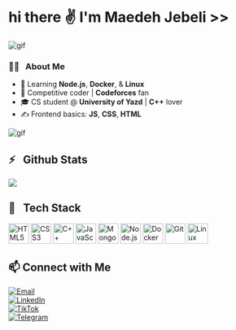# hi there ✌️ I'm Maedeh Jebeli >>
<!--<img align="center" src="https://raw.githubusercontent.com/imrrobat/imrrobat/d1b244e170d2b75fdda3efd499eaaf163f7a617c/images/github-contribution-grid-snake.svg" />-->
<!--![Grass](https://raw.githubusercontent.com/mdhjbl/mdhjbl/output/output.png)-->
![gif](https://user-images.githubusercontent.com/74038190/225813708-98b745f2-7d22-48cf-9150-083f1b00d6c9.gif)

<h3>👨‍💻 &nbsp; About Me</h3>

- 🌱 Learning **Node.js**, **Docker**, & **Linux**
- 💼 Competitive coder | **Codeforces** fan
- 🎓 CS student @ **University of Yazd** | **C++** lover
- ✍️ Frontend basics: **JS**, **CSS**, **HTML**

![gif](https://user-images.githubusercontent.com/74038190/212744287-14f66c13-5458-40dc-9244-8ff533fc8f4a.gif)

<h2>⚡️ &nbsp; Github Stats</h2>

<a href="https://github.com/mdhjbl">
  <img src="https://github-readme-stats.vercel.app/api?username=mdhjbl&show_icons=true&theme=radical" />
</a>

<h2>🔧 &nbsp; Tech Stack</h2>

<p align="left">
  <img src="https://cdn.jsdelivr.net/gh/devicons/devicon/icons/html5/html5-original.svg" alt="HTML5" width="40" height="40"/>
  <img src="https://cdn.jsdelivr.net/gh/devicons/devicon/icons/css3/css3-original.svg" alt="CSS3" width="40" height="40"/>
  <img src="https://cdn.jsdelivr.net/gh/devicons/devicon/icons/cplusplus/cplusplus-original.svg" alt="C++" width="40" height="40"/>
  <img src="https://cdn.jsdelivr.net/gh/devicons/devicon/icons/javascript/javascript-original.svg" alt="JavaScript" width="40" height="40"/>
  <img src="https://cdn.jsdelivr.net/gh/devicons/devicon/icons/mongodb/mongodb-original.svg" alt="MongoDB" width="40" height="40"/>
  <img src="https://cdn.jsdelivr.net/gh/devicons/devicon/icons/nodejs/nodejs-original.svg" alt="Node.js" width="40" height="40"/>

  <img src="https://cdn.jsdelivr.net/gh/devicons/devicon/icons/docker/docker-original.svg" alt="Docker" width="40" height="40"/>
  <img src="https://cdn.jsdelivr.net/gh/devicons/devicon/icons/git/git-original.svg" alt="Git" width="40" height="40"/>
  <img src="https://cdn.jsdelivr.net/gh/devicons/devicon/icons/linux/linux-original.svg" alt="Linux" width="40" height="40"/>
</p>

## 📫 Connect with Me

[![Email](https://img.shields.io/badge/Email-jebelimaedeh05@gmail.com-D14836?style=for-the-badge&logo=gmail&logoColor=white)](mailto:jebelimaedeh05@gmail.com)  
[![LinkedIn](https://img.shields.io/badge/LinkedIn-maedeh--jebeli-blue?style=for-the-badge&logo=linkedin&logoColor=white)](https://www.linkedin.com/in/maedeh-jebeli-2b2b7b374)  
[![TikTok](https://img.shields.io/badge/TikTok-@mdh.jbl-black?style=for-the-badge&logo=tiktok&logoColor=white)](https://www.tiktok.com/@mdh.jbl?_t=ZS-8y4OOQjKGzI&_r=1)  
[![Telegram](https://img.shields.io/badge/Telegram-@mdh_0058-0088cc?style=for-the-badge&logo=telegram&logoColor=white)](https://t.me/mdh_0058)  
 







